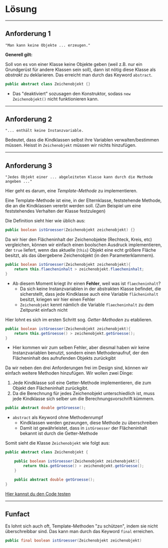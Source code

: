 # Lösung
***

## Anforderung 1

``"Man kann keine Objekte ... erzeugen."``

**Generell gilt:**

Soll von es von einer Klasse keine Objekte geben (weil z.B. nur ein Grundgerüst für andere Klassen sein soll), dann ist
nötig diese Klasse als _abstrakt_ zu deklarieren. Das erreicht man durch das Keyword ``abstract``.

````java
public abstract class Zeichenobjekt {}
````
* Das "deaktiviert" sozusagen den Konstruktor, sodass ``new Zeichenobjekt()`` nicht funktionieren kann.

***
## Anforderung 2

``"... enthält keine Instanzvariable.``

Bedeutet, dass die Kindklassen selbst ihre Variablen verwalten/bestimmen müssen. Heisst in ``Zeichenobjekt`` müssen wir
nichts hinzufügen.

***
## Anforderung 3

``"Jedes Objekt einer ... abgeleiteten Klasse kann durch die Methode angeben ..."``

Hier geht es darum, eine _Template-Methode_ zu implementieren.

Eine Template-Methode ist eine, in der Elternklasse, feststehende Methode, die an die Kindklassen vererbt werden soll.
(Zum Beispiel um eine feststehendes Verhalten der Klasse festzulegen)

Die Definition sieht hier wie üblich aus:

````java
public boolean istGroesser(Zeichenobjekt zeichenobjekt) {}
````

Da wir hier den Flächeninhalt der Zeichenobjekte (Rechteck, Kreis, etc) vergleichen, können wir einfach einen
boolschen Ausdruck implementieren, der ```true``` liefert, wenn das aktuelle (``this``) Objekt eine echt größere Fläche
besitzt, als das übergebene Zeichenobjekt (in den Parameterklammern).

````java
public boolean istGroesser(Zeichenobjekt zeichenobjekt){
    return this.flaecheninhalt > zeichenobjekt.flaecheninhalt;
}
````
* Ab diesem Moment kriegt ihr einen **Fehler**, weil was ist ``flaecheninhalt``?
  * Da sich keine Instanzvariablen in der abstrakten Klasse befindet, die sicherstellt, dass jede Kindklasse auch eine Variable ``flächeninhalt`` besitzt, kriegen wir hier einen Fehler
  * ``Zeichenobjekt`` kennt nämlich die Variable `flaecheninhalt` zu dem Zeitpunkt einfach nicht

Hier lohnt es sich im ersten Schritt sog. _Getter-Methoden_ zu etablieren.

````java
public boolean istGroesser(Zeichenobjekt zeichenobjekt){
    return this.getGroesse() > zeichenobjekt.getGroesse();
}
````
* Hier kommen wir zum selben Fehler, aber diesmal haben wir keine Instanzvariablen benutzt, sondern einen Methodenaufruf, der den Flächeninhalt des aufrufenden Objekts zurückgibt

Da wir neben den drei Anforderungen frei im Design sind, können wir einfach weitere Methoden hinzufügen.
Wir wollen zwei Dinge:
1. Jede Kindklasse soll eine Getter-Methode implementieren, die zum Objekt den Flächeninhalt zurückgibt.
2. Da die Berechnung für jedes Zeichenobjekt unterschiedlich ist, muss jede Kindklasse sich selber um die Berechnungsvorschrift kümmern.

````java
public abstract double getGroesse();
````

* ``abstract`` als Keyword ohne Methodenrumpf
  * Kindklassen werden gezwungen, diese Methode zu überschreiben
  * Damit ist gewährleistet, dass in ``istGroesser`` der Flächeninhalt bekannt ist durch die Getter-Methode

Somit sieht die Klasse ``Zeichenobjekt`` wie folgt aus:

````java
public abstract class Zeichenobjekt {

    public boolean istGroesser(Zeichenobjekt zeichenobjekt){
        return this.getGroesse() > zeichenobjekt.getGroesse();
    }

    public abstract double getGroesse();
}
````

[Hier kannst du den Code testen](Main.java)


***
## Funfact

Es lohnt sich auch oft, Template-Methoden "zu schützen", indem sie nicht überschreibbar sind.
Das kann man durch das Keyword ``final`` erreichen.

````java
public final boolean istGroesser(Zeichenobjekt zeichenobjekt)
````